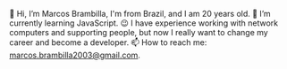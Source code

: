 👋 Hi, I’m Marcos Brambilla, I'm from Brazil, and I am 20 years old.
🌱 I’m currently learning JavaScript.
😉 I have experience working with network computers and supporting people,
but now I really want to change my career and become a developer.
📫 How to reach me: marcos.brambilla2003@gmail.com.

<!---
Struggy1/Struggy1 is a ✨ special ✨ repository because its `README.md` (this file) appears on your GitHub profile.
You can click the Preview link to take a look at your changes.
--->
